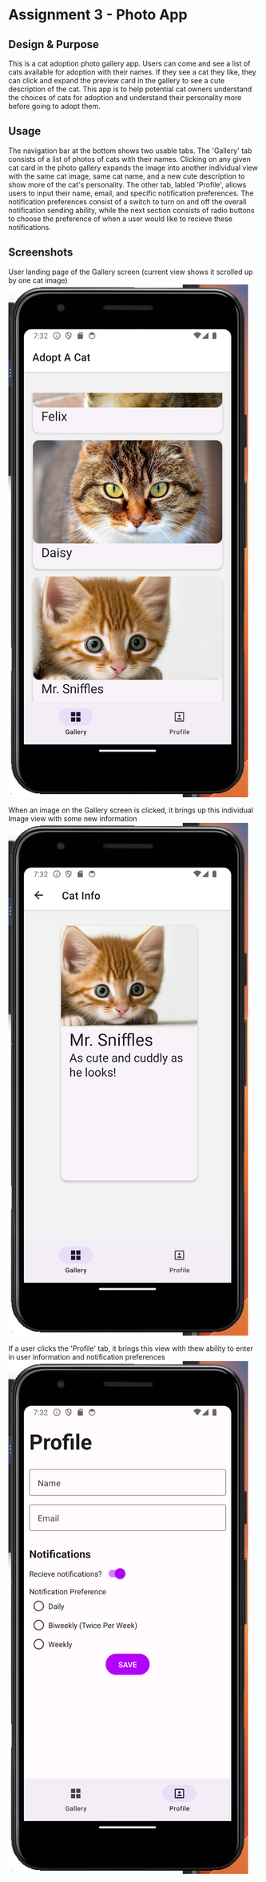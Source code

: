 # Assignment 3 - Photo App

## Design & Purpose
This is a cat adoption photo gallery app. Users can come and see a list of cats available for adoption with their names. If they see a cat they like, they can click and expand the preview card in the gallery to see a cute description of the cat. This app is to help potential cat owners understand the choices of cats for adoption and understand their personality more before going to adopt them.


## Usage
The navigation bar at the bottom shows two usable tabs. The 'Gallery' tab consists of a list of photos of cats with their names. Clicking on any given cat card in the photo gallery expands the image into another individual view with the same cat image, same cat name, and a new cute description to show more of the cat's personality. The other tab, labled 'Profile', allows users to input their name, email, and specific notification preferences. The notification preferences consist of a switch to turn on and off the overall notification sending ability, while the next section consists of radio buttons to choose the preference of when a user would like to recieve these notifications.


## Screenshots

User landing page of the Gallery screen (current view shows it scrolled up by one cat image)
![Gallery](<Gallery.png>)

When an image on the Gallery screen is clicked, it brings up this individual Image view with some new information
![Image](<Image.png>)

If a user clicks the 'Profile' tab, it brings this view with thew ability to enter in user information and notification preferences
![Profile](<Profile.png>)
